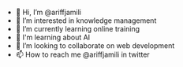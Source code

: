 - 👋 Hi, I’m @ariffjamili
- 👀 I’m interested in knowledge management
- 🌱 I’m currently learning online training
- 🤖 I'm learning about AI
- 💞️ I’m looking to collaborate on web development
- 📫 How to reach me @ariffjamili in twitter

<!---
ariffjamili/ariffjamili is a ✨ special ✨ repository because its `README.md` (this file) appears on your GitHub profile.
You can click the Preview link to take a look at your changes.
--->
